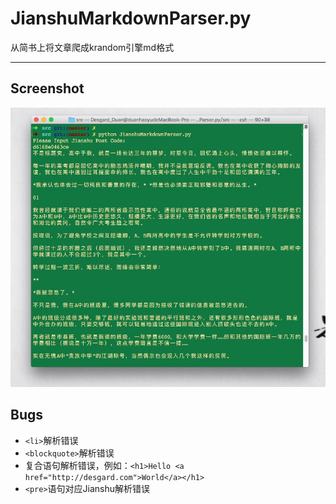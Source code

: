 # JianshuMarkdownParser.py
从简书上将文章爬成krandom引擎md格式

---

## Screenshot

![](screenshot.png)

## Bugs

* `<li>`解析错误
* `<blockquote>`解析错误
* 复合语句解析错误，例如：`<h1>Hello <a href="http://desgard.com">World</a></h1>`
* `<pre>`语句对应Jianshu解析错误


